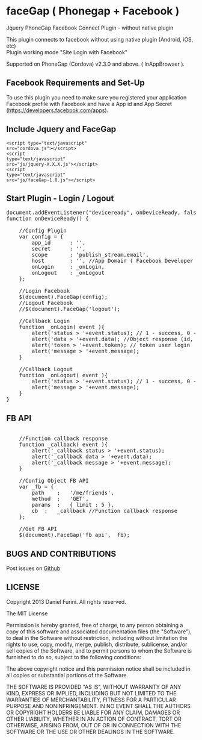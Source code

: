 faceGap ( Phonegap + Facebook )
===============================

Jquery PhoneGap Facebook Connect Plugin - without native plugin

This plugin connects to facebook without using native plugin (Android, iOS, etc)<br>
Plugin working mode "Site Login with Facebook"


Supported on PhoneGap (Cordova) v2.3.0 and above. ( InAppBrowser ).

Facebook Requirements and Set-Up
--------------------------------

To use this plugin you need to make sure you registered your application Facebook profile with Facebook and have a App id and App Secret  (https://developers.facebook.com/apps).

Include Jquery and FaceGap
--------------------------

<code>&lt;script type="text/javascript" src="cordova.js"&gt;&lt;/script&gt;</code><br>
<code>&lt;script type="text/javascript" src="js/jquery-X.X.X.js"&gt;&lt;/script&gt;</code><br>
<code>&lt;script type="text/javascript" src="js/faceGap-1.0.js"&gt;&lt;/script&gt;</code>

Start Plugin - Login / Logout
-----------------------------

<pre>
document.addEventListener("deviceready", onDeviceReady, false);
function onDeviceReady() {	
	
	//Config Plugin
	var config = {
		app_id		: '',
		secret		: '',
		scope		: 'publish_stream,email',
		host		: '', //App Domain ( Facebook Developer ).
		onLogin 	: _onLogin,
		onLogout 	: _onLogout
	};
	
	//Login Facebook
	$(document).FaceGap(config);
	//Logout Facebook
	//$(document).FaceGap('logout');
	
	//Callback Login
	function _onLogin( event ){		
		alert('status > '+event.status); // 1 - success, 0 - error
		alert('data > '+event.data); //Object response (id, name, email, etc);
		alert('token > '+event.token); // token user login
		alert('message > '+event.message);	
	}
	
	//Callback Logout
	function _onLogout( event ){
		alert('status > '+event.status); // 1 - success, 0 - error
		alert('message > '+event.message);
	}	
}
</pre>

FB API
------
<pre>	
	//Function callback response
	function _callback( event ){
		alert('_callback status > '+event.status);
		alert('_callback data > '+event.data);
		alert('_callback message > '+event.message);
	}
	
	//Config Object FB API
	var _fb = {
		path	:	'/me/friends',
		method	:	'GET',
		params	:	{ limit : 5 },
		cb	:	_callback //Function callback response
	};
	
	//Get FB API
	$(document).FaceGap('fb_api', _fb);	
</pre>

BUGS AND CONTRIBUTIONS
----------------------

Post issues on <a href="https://github.com/studiosoton/faceGap/issues">Github</a>

LICENSE
-------

Copyright 2013 Daniel Furini. All rights reserved.

The MIT License

Permission is hereby granted, free of charge, to any person obtaining a copy of this software and associated documentation files (the "Software"), to deal in the Software without restriction, including without limitation the rights to use, copy, modify, merge, publish, distribute, sublicense, and/or sell copies of the Software, and to permit persons to whom the Software is furnished to do so, subject to the following conditions:

The above copyright notice and this permission notice shall be included in all copies or substantial portions of the Software.

THE SOFTWARE IS PROVIDED "AS IS", WITHOUT WARRANTY OF ANY KIND, EXPRESS OR IMPLIED, INCLUDING BUT NOT LIMITED TO THE WARRANTIES OF MERCHANTABILITY, FITNESS FOR A PARTICULAR PURPOSE AND NONINFRINGEMENT. IN NO EVENT SHALL THE AUTHORS OR COPYRIGHT HOLDERS BE LIABLE FOR ANY CLAIM, DAMAGES OR OTHER LIABILITY, WHETHER IN AN ACTION OF CONTRACT, TORT OR OTHERWISE, ARISING FROM, OUT OF OR IN CONNECTION WITH THE SOFTWARE OR THE USE OR OTHER DEALINGS IN THE SOFTWARE.


